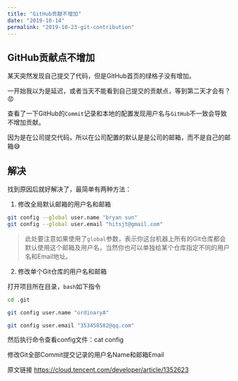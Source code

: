 ```yaml
---
title: "GitHub贡献不增加"
date: "2019-10-14"
permalink: "2019-10-23-git-contribution"
---
```


## GitHub贡献点不增加

某天突然发现自己提交了代码，但是GitHub首页的绿格子没有增加。

一开始我以为是延迟，或者当天不能看到自己提交的贡献点，等到第二天才会有？😡

查看了一下GitHub的```Commit```记录和本地的配置发现用户名与```GitHub```不一致会导致不增加贡献。

因为是在公司提交代码，所以在公司配置的默认是是公司的邮箱，而不是自己的邮箱😅

## 解决

找到原因后就好解决了，最简单有两种方法：

1. 修改全局默认邮箱的用户名和邮箱

``` bash
git config --global user.name "bryan sun"
git config --global user.email "hitsjt@gmail.com"
```

> 此处要注意如果使用了```global```参数，表示你这台机器上所有的Git仓库都会默认使用这个邮箱及用户名，当然你也可以单独给某个仓库指定不同的用户名和Email地址。

2. 修改单个Git仓库的用户名和邮箱

打开项目所在目录，```bash```如下指令

```bash
cd .git

git config user.name "ordinaryA"

git config user.email "353458582@qq.com"
```

然后执行命令查看config文件：cat config

修改Git全部Commit提交记录的用户名Name和邮箱Email

原文链接 https://cloud.tencent.com/developer/article/1352623